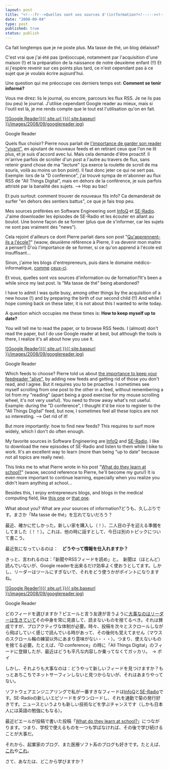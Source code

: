 ```yaml
---
layout: post
title: "<!--:fr-->Quelles sont vos sources d'(in)formation?<!--:--><!--:en-->What are your sources of information?<!--:--><!--:ja-->どこから学びますか？<!--:-->"
date: "2008-09-04"
type: post
published: true
status: publish
---
```


Ca fait longtemps que je ne poste plus. Ma tasse de thé, un blog délaissé?

C'est vrai que j'ai été pas (pré)occupé, notamment par l'acquisition d'une maison (!) et la préparation de la naissance de notre deuxième enfant (!!) Et si j'espère revenir sur ces points plus tard, ce n'est cependant pas à ce sujet que je voulais écrire aujourd'hui.

Une question qui me préoccupe ces derniers temps est: **Comment se tenir informé?**

Vous me direz: lis le journal, ou encore, parcours les flux RSS. Je ne lis pas (ou peu) le journal. J'utilise cependant Google reader au mieux, mais si l'outil est là, je me rends compte que le tout est l'utilisation qu'on en fait.

[![Google Reader]({{ site.url }}{{ site.baseurl }}/images/2008/09/googlereader.jpg)](http://blog.japonophile.com/wp-content/uploads/2008/09/googlereader.jpg "Google Reader")

Google Reader

Quels flux choisir? Pierre nous parlait de [l'importance de garder son reader "vivant"](http://blog.losson.be/?p=75), en ajoutant de nouveaux feeds et en retirant ceux que l'on ne lit plus, et je suis d'accord avec lui. Mais cela demande d'être proactif. Il m'arrive parfois de scroller d'un post a l'autre au travers de flux, sans retenir grand chose de ma "lecture" (ça exerce la roulette de scroll de ma souris, voilà au moins un bon point). Il faut donc jeter ce qui ne sert pas. Exemple: lors de la "D conference", j'ai trouvé sympa de m'abonner au flux RSS de "All Things Digital", mais en dehors de la conférence, je suis parfois attristé par la banalité des sujets. --> Hop au bac!

Et puis surtout: comment trouver de nouveaux fils info? Ca demanderait de surfer "en dehors des sentiers battus", ce que je fais trop peu.

Mes sources préférées en Software Engineering sont [InfoQ](http://www.infoq.com/) et [SE-Radio](http://www.se-radio.net/). J'aime downloader les épisodes de SE-Radio et les écouter en allant au boulot. Une bonne façon de se former (plus que de s'informer, car les sujets ne sont pas vraiment des "news").

Cela rejoint d'ailleurs ce dont Pierre parlait dans son post "[Qu'apprennent-ils a l'école?](http://www.telio.be/blog/2008/09/02/what-do-they-learn-in-school/)" (waow, deuxième référence à Pierre, il va devenir mon maitre a penser!) D'où l'importance de se former, si ce qu'on apprend à l'école est insuffisant...

Sinon, j'aime les blogs d'entrepreneurs, puis dans le domaine médico-informatique, [comme](http://rdn-consulting.com/blog/) [ceux-ci](http://geekdoctor.blogspot.com/).

Et vous, quelles sont vos sources d'information ou de formation?It's been a while since my last post. Is "Ma tasse de thé" being abandoned?

I have to admit I was quite busy, among other things by the acquisition of a new house (!) and by preparing the birth of our second child (!!) And while I hope coming back on these later, it is not about this I wanted to write today.

A question which occupies me these times is: **How to keep myself up to date?**

You will tell me to read the paper, or to browse RSS feeds. I (almost) don't read the paper, but I do use Google reader at best, but although the tools is there, I realize it's all about how you use it.

[![Google Reader]({{ site.url }}{{ site.baseurl }}/images/2008/09/googlereader.jpg)](http://blog.japonophile.com/wp-content/uploads/2008/09/googlereader.jpg "Google Reader")

Google Reader

Which feeds to choose? Pierre told us about [the importance to keep your feedreader "alive"](http://blog.losson.be/?p=75), by adding new feeds and getting rid of those you don't read, and I agree. But it requires you to be proactive. I sometimes see myself scrolling from one post to the other in a feed, without remembering a lot from my "reading" (apart being a good exercise for my mouse scrolling wheel, it's not very useful). You need to throw away what's not useful. Example: during the "D conference", I thought it'd be nice to register to the "All Things Digital" feed, but now, I sometimes feel all these topics are not so interesting. --> Get rid of it!

But more importantly: how to find new feeds? This requires to surf more widely, which I don't do often enough.

My favorite sources in Software Engineering are [InfoQ](http://www.infoq.com/) and [SE-Radio](http://www.se-radio.net/). I like to download the new episodes of SE-Radio and listen to them while I bike to work. It's an excellent way to learn (more than being "up to date" because not all topics are really new).

This links me to what Pierre wrote in his post "[What do they learn at school?](http://www.telio.be/blog/2008/09/02/what-do-they-learn-in-school/)" (waow, second reference to Pierre, he'll become my guru!) It is even more important to continue learning, especially when you realize you didn't learn anything at school...

Besides this, I enjoy entrepreneurs blogs, and blogs in the medical computing field, like [this one](http://rdn-consulting.com/blog/) or [that one](http://geekdoctor.blogspot.com/).

What about you? What are _your_ sources of information?どうも、久しぶりです。まさか「Ma tasse de thé」を忘れてないだろう？

最近、確かに忙しかった。新しい家を購入し（！）、二人目の子を迎える準備をしてました（！！）。これは、他の時に話すとして、今日は別のトピックについて書こう。

最近気になっているのは：　**どうやって情報を仕入れますか？**

きっと、言われるのは：「新聞やRSSフィードを読め」と。　新聞は（ほとんど）読んでいないが、Google readerを出来るだけ効率よく使おうとしてます。しかし、リーダーはツールにすぎないで、それをどう使うかがポイントになりますね。

[![Google Reader]({{ site.url }}{{ site.baseurl }}/images/2008/09/googlereader.jpg)](http://blog.japonophile.com/wp-content/uploads/2008/09/googlereader.jpg "Google Reader")

Google Reader

どのフィードを選びますか？ピエールと言う友達が言うように[大事なのはリーダーは生きていて](http://blog.losson.be/?p=75)その中身を常に見直して、読まないものを捨てるべき。それは賛成ですが、プロアクティヴな体制が必要。時々、投稿を次々とスクロールしながら飛ばしていく感じで読んでいる時があって、その後何も覚えてません（マウスのスクロール輪の練習以外にあまり意味がない・・・）。つまり、使えないものを捨てる必要。たとえば、「D conference」の時に「All Things Digital」のフィードに登録したが、最近はどうも平凡な内容しか乗ってなくてガッカリ。　→ ポイ

しかし、それよりも大事なのは：どうやって新しいフィードを見つけますか？もっとあちこちでネットサーフィンしないと見つからないが、それはあまりやってない。

ソフトウェアエンジニアリングで私が一番すきなフィードは[InfoQ](http://www.infoq.com/)と[SE-Radio](http://www.se-radio.net/)です。SE-Radioの新しいエピソードをダウンロードし、それを通勤で菊の発行好きです。ニュースというよりも新しい技術などを学ぶチャンスです（しかも日本人には英語の勉強にもなる）。

最近ピエールが投稿で書いた投稿「[What do they learn at school?](http://www.telio.be/blog/2008/09/02/what-do-they-learn-in-school/)」につながります。つまり、学校で使えるものを一つも学ばなければ、その後で学び続けることが大事だ。

それから、起業家のブログ、また医療ソフト系のブログも好きです。たとえば、[これ](http://rdn-consulting.com/blog/)や[これ](http://geekdoctor.blogspot.com/)。

さて、あなたは、どこから学びますか？

